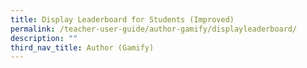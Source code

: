 ```yaml
---
title: Display Leaderboard for Students (Improved)
permalink: /teacher-user-guide/author-gamify/displayleaderboard/
description: ""
third_nav_title: Author (Gamify)
---
```

